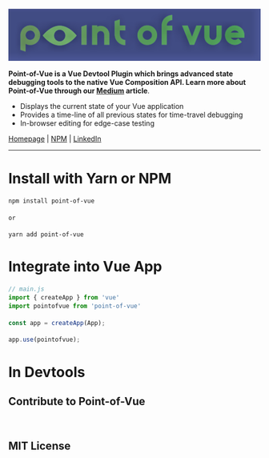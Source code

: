 ![pov-header](./assests/pov-header.png)

**Point-of-Vue is a Vue Devtool Plugin which brings advanced state debugging tools to the native Vue Composition API. Learn more about Point-of-Vue through our [Medium]() article**.

* Displays the current state of your Vue application
* Provides a time-line of all previous states for time-travel debugging
* In-browser editing for edge-case testing

[Homepage]() | 
[NPM](https://www.npmjs.com/package/point-of-vue) | 
[LinkedIn]()
***
# Install with Yarn or NPM
```bash
npm install point-of-vue

or

yarn add point-of-vue
```

# Integrate into Vue App
```javascript
// main.js
import { createApp } from 'vue'
import pointofvue from 'point-of-vue'

const app = createApp(App);

app.use(pointofvue);
```

# In Devtools

## Contribute to Point-of-Vue
<br>

## MIT License